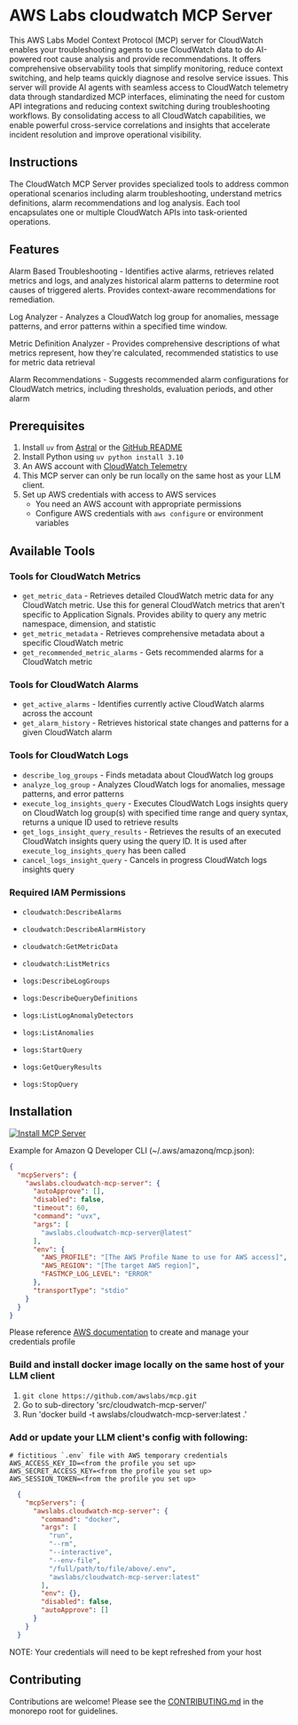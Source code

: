 # AWS Labs cloudwatch MCP Server

This AWS Labs Model Context Protocol (MCP) server for CloudWatch enables your troubleshooting agents to use CloudWatch data to do AI-powered root cause analysis and provide recommendations. It offers comprehensive observability tools that simplify monitoring, reduce context switching, and help teams quickly diagnose and resolve service issues. This server will provide AI agents with seamless access to CloudWatch telemetry data through standardized MCP interfaces, eliminating the need for custom API integrations and reducing context switching during troubleshooting workflows. By consolidating access to all CloudWatch capabilities, we enable powerful cross-service correlations and insights that accelerate incident resolution and improve operational visibility.

## Instructions

The CloudWatch MCP Server provides specialized tools to address common operational scenarios including alarm troubleshooting, understand metrics definitions, alarm recommendations and log analysis. Each tool encapsulates one or multiple CloudWatch APIs into task-oriented operations.

## Features

Alarm Based Troubleshooting - Identifies active alarms, retrieves related metrics and logs, and analyzes historical alarm patterns to determine root causes of triggered alerts. Provides context-aware recommendations for remediation.

Log Analyzer - Analyzes a CloudWatch log group for anomalies, message patterns, and error patterns within a specified time window.

Metric Definition Analyzer - Provides comprehensive descriptions of what metrics represent, how they're calculated, recommended statistics to use for metric data retrieval

Alarm Recommendations - Suggests recommended alarm configurations for CloudWatch metrics, including thresholds, evaluation periods, and other alarm 

## Prerequisites

1. Install `uv` from [Astral](https://docs.astral.sh/uv/getting-started/installation/) or the [GitHub README](https://github.com/astral-sh/uv#installation)
2. Install Python using `uv python install 3.10`
3. An AWS account with [CloudWatch Telemetry](https://docs.aws.amazon.com/AmazonCloudWatch/latest/monitoring/WhatIsCloudWatch.html)
4. This MCP server can only be run locally on the same host as your LLM client.
5. Set up AWS credentials with access to AWS services
   - You need an AWS account with appropriate permissions
   - Configure AWS credentials with `aws configure` or environment variables

## Available Tools

### Tools for CloudWatch Metrics
* `get_metric_data` - Retrieves detailed CloudWatch metric data for any CloudWatch metric. Use this for general CloudWatch metrics that aren't specific to Application Signals. Provides ability to query any metric namespace, dimension, and statistic
* `get_metric_metadata` - Retrieves comprehensive metadata about a specific CloudWatch metric
* `get_recommended_metric_alarms` - Gets recommended alarms for a CloudWatch metric

### Tools for CloudWatch Alarms
* `get_active_alarms` - Identifies currently active CloudWatch alarms across the account
* `get_alarm_history` - Retrieves historical state changes and patterns for a given CloudWatch alarm

### Tools for CloudWatch Logs
* `describe_log_groups` - Finds metadata about CloudWatch log groups
* `analyze_log_group` - Analyzes CloudWatch logs for anomalies, message patterns, and error patterns
* `execute_log_insights_query` - Executes CloudWatch Logs insights query on CloudWatch log group(s) with specified time range and query syntax, returns a unique ID used to retrieve results
* `get_logs_insight_query_results` - Retrieves the results of an executed CloudWatch insights query using the query ID. It is used after `execute_log_insights_query` has been called
* `cancel_logs_insight_query` - Cancels in progress CloudWatch logs insights query

### Required IAM Permissions
* `cloudwatch:DescribeAlarms`
* `cloudwatch:DescribeAlarmHistory`
* `cloudwatch:GetMetricData`
* `cloudwatch:ListMetrics`

* `logs:DescribeLogGroups`
* `logs:DescribeQueryDefinitions`
* `logs:ListLogAnomalyDetectors`
* `logs:ListAnomalies`
* `logs:StartQuery`
* `logs:GetQueryResults`
* `logs:StopQuery`

## Installation

[![Install MCP Server](https://cursor.com/deeplink/mcp-install-light.svg)](https://www.cursor.com/install-mcp?name=awslabs.cloudwatch-mcp-server&config=eyJhdXRvQXBwcm92ZSI6W10sImRpc2FibGVkIjpmYWxzZSwidGltZW91dCI6NjAsImNvbW1hbmQiOiJ1dnggYXdzbGFicy5jbG91ZHdhdGNoLW1jcC1zZXJ2ZXJAbGF0ZXN0IiwiZW52Ijp7IkFXU19QUk9GSUxFIjoiW1RoZSBBV1MgUHJvZmlsZSBOYW1lIHRvIHVzZSBmb3IgQVdTIGFjY2Vzc10iLCJBV1NfUkVHSU9OIjoiW1RoZSBBV1MgcmVnaW9uIHRvIHJ1biBpbl0iLCJGQVNUTUNQX0xPR19MRVZFTCI6IkVSUk9SIn0sInRyYW5zcG9ydFR5cGUiOiJzdGRpbyJ9)

Example for Amazon Q Developer CLI (~/.aws/amazonq/mcp.json):

```json
{
  "mcpServers": {
    "awslabs.cloudwatch-mcp-server": {
      "autoApprove": [],
      "disabled": false,
      "timeout": 60,
      "command": "uvx",
      "args": [
        "awslabs.cloudwatch-mcp-server@latest"
      ],
      "env": {
        "AWS_PROFILE": "[The AWS Profile Name to use for AWS access]",
        "AWS_REGION": "[The target AWS region]",
        "FASTMCP_LOG_LEVEL": "ERROR"
      },
      "transportType": "stdio"
    }
  }
}
```

Please reference [AWS documentation](https://docs.aws.amazon.com/cli/v1/userguide/cli-configure-files.html) to create and manage your credentials profile 

### Build and install docker image locally on the same host of your LLM client

1. `git clone https://github.com/awslabs/mcp.git`
2. Go to sub-directory 'src/cloudwatch-mcp-server/'
3. Run 'docker build -t awslabs/cloudwatch-mcp-server:latest .'

### Add or update your LLM client's config with following:
```file
# fictitious `.env` file with AWS temporary credentials
AWS_ACCESS_KEY_ID=<from the profile you set up>
AWS_SECRET_ACCESS_KEY=<from the profile you set up>
AWS_SESSION_TOKEN=<from the profile you set up>
```

```json
  {
    "mcpServers": {
      "awslabs.cloudwatch-mcp-server": {
        "command": "docker",
        "args": [
          "run",
          "--rm",
          "--interactive",
          "--env-file",
          "/full/path/to/file/above/.env",
          "awslabs/cloudwatch-mcp-server:latest"
        ],
        "env": {},
        "disabled": false,
        "autoApprove": []
      }
    }
  }
```
NOTE: Your credentials will need to be kept refreshed from your host

## Contributing

Contributions are welcome! Please see the [CONTRIBUTING.md](../../CONTRIBUTING.md) in the monorepo root for guidelines.
